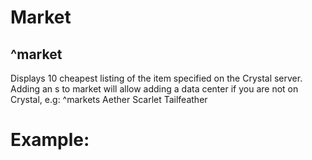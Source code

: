 # Market

## ^market <item name>

Displays 10 cheapest listing of the item specified on the Crystal server. Adding an s to market will allow adding a data center if you are not on Crystal, e.g: ^markets Aether Scarlet Tailfeather

# Example: